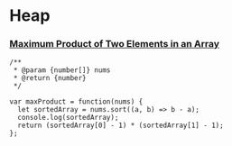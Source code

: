 # Heap

### [Maximum Product of Two Elements in an Array](https://leetcode.com/problems/maximum-product-of-two-elements-in-an-array/)

```
/**
 * @param {number[]} nums
 * @return {number}
 */
 
var maxProduct = function(nums) {
  let sortedArray = nums.sort((a, b) => b - a);
  console.log(sortedArray);
  return (sortedArray[0] - 1) * (sortedArray[1] - 1);
};
```
